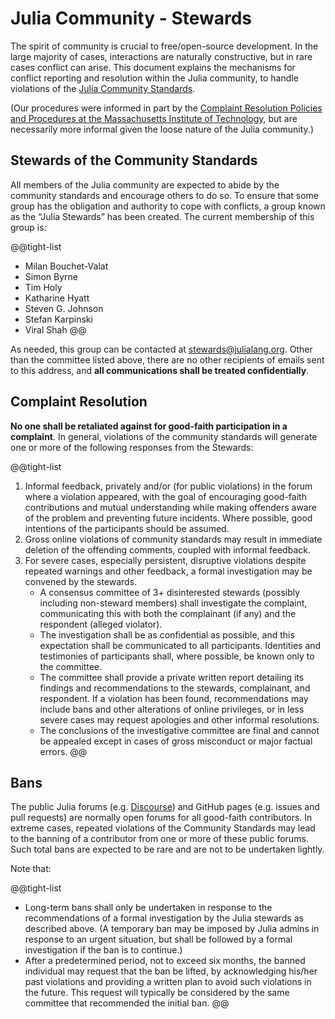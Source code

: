 # Julia Community - Stewards

The spirit of community is crucial to free/open-source development. In the large majority of cases, interactions are naturally constructive, but in rare cases conflict can arise. This document explains the mechanisms for conflict reporting and resolution within the Julia community, to handle violations of the [Julia Community Standards](/community/standards/).

(Our procedures were informed in part by the [Complaint Resolution Policies and Procedures at the Massachusetts Institute of Technology](http://web.mit.edu/policies/9/9.6.html), but are necessarily more informal given the loose nature of the Julia community.)

## Stewards of the Community Standards

All members of the Julia community are expected to abide by the community standards and encourage others to do so. To ensure that some group has the obligation and authority to cope with conflicts, a group known as the “Julia Stewards” has been created. The current membership of this group is:

@@tight-list
* Milan Bouchet-Valat
* Simon Byrne
* Tim Holy
* Katharine Hyatt
* Steven G. Johnson
* Stefan Karpinski
* Viral Shah
@@

As needed, this group can be contacted at [stewards@julialang.org](mailto:stewards@julialang.org). Other than the committee listed above, there are no other recipients of emails sent to this address, and **all communications shall be treated confidentially**.

## Complaint Resolution

**No one shall be retaliated against for good-faith participation in a complaint**. In general, violations of the community standards will generate one or more of the following responses from the Stewards:

@@tight-list
1. Informal feedback, privately and/or (for public violations) in the forum where a violation appeared, with the goal of encouraging good-faith contributions and mutual understanding while making offenders aware of the problem and preventing future incidents. Where possible, good intentions of the participants should be assumed.
2. Gross online violations of community standards may result in immediate deletion of the offending comments, coupled with informal feedback.
3. For severe cases, especially persistent, disruptive violations despite repeated warnings and other feedback, a formal investigation may be convened by the stewards.
    * A consensus committee of 3+ disinterested stewards (possibly including non-steward members) shall investigate the complaint, communicating this with both the complainant (if any) and the respondent (alleged violator).
    * The investigation shall be as confidential as possible, and this expectation shall be communicated to all participants. Identities and testimonies of participants shall, where possible, be known only to the committee.
    * The committee shall provide a private written report detailing its findings and recommendations to the stewards, complainant, and respondent. If a violation has been found, recommendations may include bans and other alterations of online privileges, or in less severe cases may request apologies and other informal resolutions.
    * The conclusions of the investigative committee are final and cannot be appealed except in cases of gross misconduct or major factual errors.
@@

## Bans

The public Julia forums (e.g. [Discourse](https://discourse.julialang.org/)) and GitHub pages (e.g. issues and pull requests) are normally open forums for all good-faith contributors. In extreme cases, repeated violations of the Community Standards may lead to the banning of a contributor from one or more of these public forums. Such total bans are expected to be rare and are not to be undertaken lightly.

Note that:

@@tight-list
* Long-term bans shall only be undertaken in response to the recommendations of a formal investigation by the Julia stewards as described above. (A temporary ban may be imposed by Julia admins in response to an urgent situation, but shall be followed by a formal investigation if the ban is to continue.)
* After a predetermined period, not to exceed six months, the banned individual may request that the ban be lifted, by acknowledging his/her past violations and providing a written plan to avoid such violations in the future. This request will typically be considered by the same committee that recommended the initial ban.
@@
